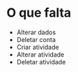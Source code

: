 # O que falta
- Alterar dados
- Deletar conta
- Criar atividade
- Alterar atividade
- Deletar atividade